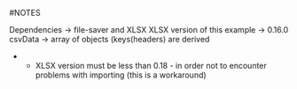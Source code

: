 #NOTES

Dependencies -> file-saver and XLSX
XLSX version of this example -> 0.16.0
csvData -> array of objects (keys(headers) are derived

* - XLSX version must be less than 0.18 - in order not to encounter problems with importing (this is a workaround)
